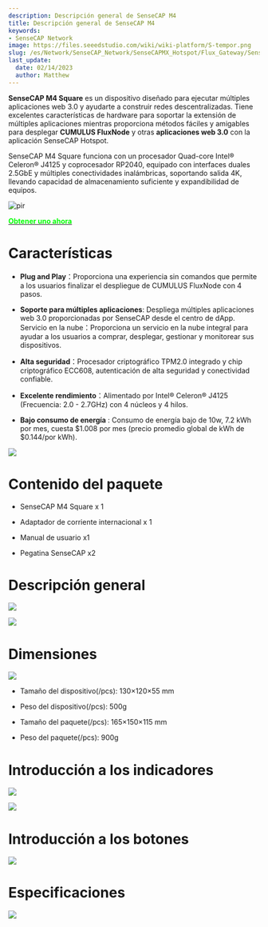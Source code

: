 ```yaml
---
description: Descripción general de SenseCAP M4
title: Descripción general de SenseCAP M4
keywords:
- SenseCAP Network
image: https://files.seeedstudio.com/wiki/wiki-platform/S-tempor.png
slug: /es/Network/SenseCAP_Network/SenseCAPMX_Hotspot/Flux_Gateway/SenseCAP_M4_Square/SenseCAP_M4_Overview
last_update:
  date: 02/14/2023
  author: Matthew
---
```


**SenseCAP M4 Square** es un dispositivo diseñado para ejecutar múltiples aplicaciones web 3.0 y ayudarte a construir redes descentralizadas. Tiene excelentes características de hardware para soportar la extensión de múltiples aplicaciones mientras proporciona métodos fáciles y amigables para desplegar **CUMULUS FluxNode** y otras **aplicaciones web 3.0** con la aplicación SenseCAP Hotspot.

SenseCAP M4 Square funciona con un procesador Quad-core Intel® Celeron® J4125 y coprocesador RP2040, equipado con interfaces duales 2.5GbE y múltiples conectividades inalámbricas, soportando salida 4K, llevando capacidad de almacenamiento suficiente y expandibilidad de equipos.

<p style={{textAlign: 'center'}}><img src="https://www.sensecapmx.com/wp-content/uploads/2022/12/Pasted-into-Overview.png" alt="pir" width={600} height="auto" /></p>

<div class="get_one_now_container" style={{textAlign: 'center'}}>
    <a class="get_one_now_item" href="https://www.seeedstudio.com/SenseCAP-M4-Sqaure-Bundle.html" target="_blank">
            <strong><span><font color={'FFFFFF'} size={"4"}> Obtener uno ahora </font></span></strong>
    </a>
</div>

**Características**
==================

- **Plug and Play**：Proporciona una experiencia sin comandos que permite a los usuarios finalizar el despliegue de CUMULUS FluxNode con 4 pasos.

- **Soporte para múltiples aplicaciones**: Despliega múltiples aplicaciones web 3.0 proporcionadas por SenseCAP desde el centro de dApp. Servicio en la nube：Proporciona un servicio en la nube integral para ayudar a los usuarios a comprar, desplegar, gestionar y monitorear sus dispositivos.

- **Alta seguridad**：Procesador criptográfico TPM2.0 integrado y chip criptográfico ECC608, autenticación de alta seguridad y conectividad confiable.

- **Excelente rendimiento**：Alimentado por Intel® Celeron® J4125 (Frecuencia: 2.0 - 2.7GHz) con 4 núcleos y 4 hilos.

- **Bajo consumo de energía** : Consumo de energía bajo de 10w, 7.2 kWh por mes, cuesta \$1.008 por mes (precio promedio global de kWh de \$0.144/por kWh).

![](https://www.sensecapmx.com/wp-content/uploads/2022/12/Pasted-into-Overview-1.png)

**Contenido del paquete**
========================

- SenseCAP M4 Square x 1

- Adaptador de corriente internacional x 1

- Manual de usuario x1

- Pegatina SenseCAP x2

**Descripción general**
======================

![](https://www.sensecapmx.com/wp-content/uploads/2022/12/Pasted-into-Overview-2.png)

![](https://www.sensecapmx.com/wp-content/uploads/2022/12/Pasted-into-Overview-5.png)

**Dimensiones**
==============

![](https://www.sensecapmx.com/wp-content/uploads/2022/12/Pasted-into-Overview-6.png)

- Tamaño del dispositivo(/pcs): 130×120×55 mm

- Peso del dispositivo(/pcs): 500g

- Tamaño del paquete(/pcs): 165×150×115 mm

- Peso del paquete(/pcs): 900g

**Introducción a los indicadores**
=================================

![](https://www.sensecapmx.com/wp-content/uploads/2022/12/Pasted-into-Overview-7.png)

![](https://www.sensecapmx.com/wp-content/uploads/2022/12/Pasted-into-Overview-8.png)

**Introducción a los botones**
=============================

![](https://www.sensecapmx.com/wp-content/uploads/2022/12/Pasted-into-Overview-9.png)

**Especificaciones**
===================

![](https://www.sensecapmx.com/wp-content/uploads/2022/12/Pasted-into-Overview-10.png)
